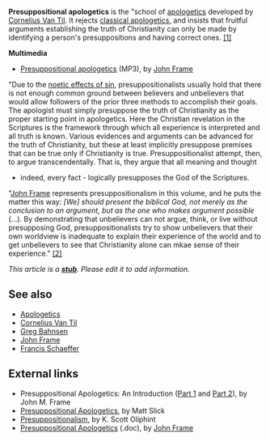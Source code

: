 **Presuppositional apologetics** is the "school of
[apologetics](Apologetics "Apologetics") developed by
[Cornelius Van Til](Cornelius_Van_Til "Cornelius Van Til"). It
rejects [classical apologetics](Apologetics "Apologetics"), and
insists that fruitful arguments establishing the truth of
Christianity can only be made by identifying a person's
presuppositions and having correct ones.
[[1]](http://www.datarat.net/DR/Lex-P.html#PresuppositionalApologetics)

**Multimedia**

-   [Presuppositional apologetics](http://radioapologia.com/archives/Presuppositional_Apologetics_by_John_Frame.mp3)
    (MP3), by [John Frame](John_Frame "John Frame")

"Due to the
[noetic effects of sin](Noetic_effects_of_sin "Noetic effects of sin"),
presuppositionalists usually hold that there is not enough common
ground between believers and unbelievers that would allow followers
of the prior three methods to accomplish their goals. The apologist
must simply presuppose the truth of Christianity as the proper
starting point in apologetics. Here the Christian revelation in the
Scriptures is the framework through which all experience is
interpreted and all truth is known. Various evidences and arguments
can be advanced for the truth of Christianity, but these at least
implicitly presuppose premises that can be true only if
Christianity is true. Presuppositionalist attempt, then, to argue
transcendentally. That is, they argue that all meaning and thought
- indeed, every fact - logically presupposes the God of the
Scriptures.

"[John Frame](John_Frame "John Frame") represents
presuppositionalism in this volume, and he puts the matter this
way:
*[We] should present the biblical God, not merely as the conclusion to an argument, but as the one who makes argument possible*
(...). By demonstrating that unbelievers can not argue, think, or
live without presupposing God, presuppositionalists try to show
unbelievers that their own worldview is inadequate to explain their
experience of the world and to get unbelievers to see that
Christianity alone can mkae sense of their experience."
[[2]](http://www.apologeticsindex.org/a108.html)

*This article is a **[stub](http://www.theopedia.com/Category:Theopedia_stubs "Category:Theopedia stubs")**. Please edit it to add information.*
## See also

-   [Apologetics](Apologetics "Apologetics")
-   [Cornelius Van Til](Cornelius_Van_Til "Cornelius Van Til")
-   [Greg Bahnsen](Greg_Bahnsen "Greg Bahnsen")
-   [John Frame](John_Frame "John Frame")
-   [Francis Schaeffer](Francis_Schaeffer "Francis Schaeffer")

## External links

-   Presuppositional Apologetics: An Introduction
    ([Part 1](http://www.thirdmill.org/files/english/html/pt/PT.h.Frame.Presupp.Apol.1.html)
    and
    [Part 2](http://www.thirdmill.org/files/english/html/pt/PT.h.Frame.Presupp.Apol.2.html)),
    by John M. Frame
-   [Presuppositional Apologetics](http://www.carm.org/apologetics/presuppositional.htm),
    by Matt Slick
-   [Presuppositionalism](http://mywebpages.comcast.net/oliphint/Writings/A%20Covenantal%20Apologetic.htm),
    by K. Scott Oliphint
-   [Presuppositional Apologetics](http://reformedperspectives.org/files/reformedperspectives/hall_of_frame/VT_Presuppositional%20Apologetics,%20IVP.doc)
    (.doc), by [John Frame](John_Frame "John Frame")



